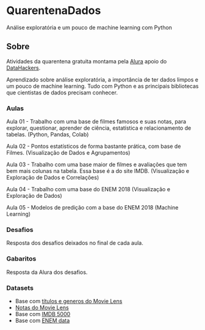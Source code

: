 # QuarentenaDados
Análise exploratória e um pouco de machine learning com Python

## Sobre
Atividades da quarentena gratuita montama pela [Alura](https://www.alura.com.br) apoio do [DataHackers](https://datahackers.com.br/blog).

Aprendizado sobre análise exploratória, a importância de ter dados limpos e um pouco de machine learning. Tudo com Python e as principais bibliotecas que cientistas de dados precisam conhecer.


### Aulas
Aula 01 - Trabalho com uma base de filmes famosos e suas notas, para explorar, questionar, aprender de ciência, estatística e relacionamento de tabelas. (Python, Pandas, Colab) 

Aula 02 - Pontos estatísticos de forma bastante prática, com base de Filmes. (Visualização de Dados e Agrupamentos)

Aula 03 - Trabalho com uma base maior de filmes e avaliações que tem bem mais colunas na tabela. Essa base é a do site IMDB. (Visualização e Exploração de Dados e Correlações)

Aula 04 - Trabalho com uma base do ENEM 2018 (Visualização e Exploração de Dados)

Aula 05 - Modelos de predição com a base do ENEM 2018 (Machine Learning)


### Desafios
Resposta dos desafios deixados no final de cada aula.


### Gabaritos
Resposta da Alura dos desafios.


### Datasets
- Base com [títulos e generos do Movie Lens](https://raw.githubusercontent.com/alura-cursos/introducao-a-data-science/master/aula0/ml-latest-small/movies.csv)
- [Notas do Movie Lens](https://github.com/alura-cursos/introducao-a-data-science/blob/master/aula0/ml-latest-small/ratings.csv?raw=true)
- Base com [IMDB 5000](https://gist.githubusercontent.com/guilhermesilveira/24e271e68afe8fd257911217b88b2e07/raw/e70287fb1dcaad4215c3f3c9deda644058a616bc/movie_metadata.csv)
- Base com [ENEM data](https://github.com/guilhermesilveira/enem-2018/blob/master/MICRODADOS_ENEM_2018_SAMPLE_43278.csv?raw=true)
